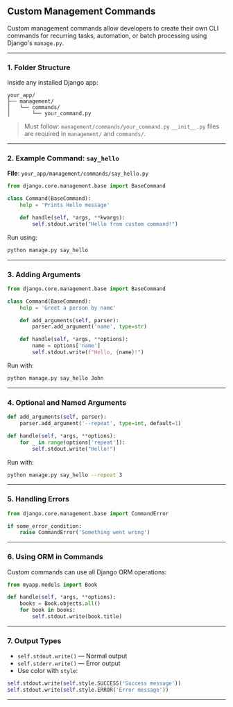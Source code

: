 ## **Custom Management Commands**

Custom management commands allow developers to create their own CLI commands for recurring tasks, automation, or batch processing using Django's `manage.py`.

---

### **1. Folder Structure**

Inside any installed Django app:

```
your_app/
├── management/
│   └── commands/
│       └── your_command.py
```

> Must follow: `management/commands/your_command.py`
> `__init__.py` files are required in `management/` and `commands/`.

---

### **2. Example Command: `say_hello`**

**File**: `your_app/management/commands/say_hello.py`

```python
from django.core.management.base import BaseCommand

class Command(BaseCommand):
    help = 'Prints Hello message'

    def handle(self, *args, **kwargs):
        self.stdout.write("Hello from custom command!")
```

Run using:

```bash
python manage.py say_hello
```

---

### **3. Adding Arguments**

```python
from django.core.management.base import BaseCommand

class Command(BaseCommand):
    help = 'Greet a person by name'

    def add_arguments(self, parser):
        parser.add_argument('name', type=str)

    def handle(self, *args, **options):
        name = options['name']
        self.stdout.write(f"Hello, {name}!")
```

Run with:

```bash
python manage.py say_hello John
```

---

### **4. Optional and Named Arguments**

```python
def add_arguments(self, parser):
    parser.add_argument('--repeat', type=int, default=1)

def handle(self, *args, **options):
    for _ in range(options['repeat']):
        self.stdout.write("Hello!")
```

Run with:

```bash
python manage.py say_hello --repeat 3
```

---

### **5. Handling Errors**

```python
from django.core.management.base import CommandError

if some_error_condition:
    raise CommandError('Something went wrong')
```

---

### **6. Using ORM in Commands**

Custom commands can use all Django ORM operations:

```python
from myapp.models import Book

def handle(self, *args, **options):
    books = Book.objects.all()
    for book in books:
        self.stdout.write(book.title)
```

---

### **7. Output Types**

* `self.stdout.write()` — Normal output
* `self.stderr.write()` — Error output
* Use color with `style`:

```python
self.stdout.write(self.style.SUCCESS('Success message'))
self.stdout.write(self.style.ERROR('Error message'))
```

---

